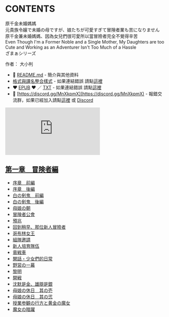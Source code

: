 # CONTENTS

原千金未婚媽媽  
元貴族令嬢で未婚の母ですが、娘たちが可愛すぎて冒険者業も苦になりません  
原千金兼未婚媽媽、因為女兒們很可愛所以當冒險者完全不覺得辛苦  
Even Though I'm a Former Noble and a Single Mother, My Daughters are too Cute and Working as an Adventurer Isn't Too Much of a Hassle  
ざまぁシリーズ  

作者： 大小判  



- :closed_book: [README.md](README.md) - 簡介與其他資料
- [格式與譯名整合樣式](https://github.com/bluelovers/node-novel/blob/master/lib/locales/%E5%8E%9F%E5%8D%83%E9%87%91%E6%9C%AA%E5%A9%9A%E5%AA%BD%E5%AA%BD.ts) - 如果連結錯誤 請點[這裡](https://github.com/bluelovers/node-novel/blob/master/lib/locales/)
-  :heart: [EPUB](https://gitlab.com/demonovel/epub-txt/blob/master/girl/%E5%8E%9F%E5%8D%83%E9%87%91%E6%9C%AA%E5%A9%9A%E5%AA%BD%E5%AA%BD.epub) :heart:  ／ [TXT](https://gitlab.com/demonovel/epub-txt/blob/master/girl/out/%E5%8E%9F%E5%8D%83%E9%87%91%E6%9C%AA%E5%A9%9A%E5%AA%BD%E5%AA%BD.out.txt) - 如果連結錯誤 請點[這裡](https://gitlab.com/demonovel/epub-txt/blob/master/girl/)
- :mega: [https://discord.gg/MnXkpmX](https://discord.gg/MnXkpmX) - 報錯交流群，如果已經加入請點[這裡](https://discordapp.com/channels/467794087769014273/467794088285175809) 或 [Discord](https://discordapp.com/channels/@me)


![導航目錄](https://chart.apis.google.com/chart?cht=qr&chs=150x150&chl=https://gitlab.com/novel-group/txt-source/blob/master/girl/原千金未婚媽媽/導航目錄.md "導航目錄")




## [第一章　冒険者編](00000_%E7%AC%AC%E4%B8%80%E7%AB%A0%E3%80%80%E5%86%92%E9%99%BA%E8%80%85%E7%B7%A8)

- [序章　前編](00000_%E7%AC%AC%E4%B8%80%E7%AB%A0%E3%80%80%E5%86%92%E9%99%BA%E8%80%85%E7%B7%A8/00010_%E5%BA%8F%E7%AB%A0%E3%80%80%E5%89%8D%E7%B7%A8.txt)
- [序章　後編](00000_%E7%AC%AC%E4%B8%80%E7%AB%A0%E3%80%80%E5%86%92%E9%99%BA%E8%80%85%E7%B7%A8/00020_%E5%BA%8F%E7%AB%A0%E3%80%80%E5%BE%8C%E7%B7%A8.txt)
- [白の剣鬼　前編](00000_%E7%AC%AC%E4%B8%80%E7%AB%A0%E3%80%80%E5%86%92%E9%99%BA%E8%80%85%E7%B7%A8/00030_%E7%99%BD%E3%81%AE%E5%89%A3%E9%AC%BC%E3%80%80%E5%89%8D%E7%B7%A8.txt)
- [白の剣鬼　後編](00000_%E7%AC%AC%E4%B8%80%E7%AB%A0%E3%80%80%E5%86%92%E9%99%BA%E8%80%85%E7%B7%A8/00040_%E7%99%BD%E3%81%AE%E5%89%A3%E9%AC%BC%E3%80%80%E5%BE%8C%E7%B7%A8.txt)
- [母娘の朝](00000_%E7%AC%AC%E4%B8%80%E7%AB%A0%E3%80%80%E5%86%92%E9%99%BA%E8%80%85%E7%B7%A8/00050_%E6%AF%8D%E5%A8%98%E3%81%AE%E6%9C%9D.txt)
- [冒険者公會](00000_%E7%AC%AC%E4%B8%80%E7%AB%A0%E3%80%80%E5%86%92%E9%99%BA%E8%80%85%E7%B7%A8/00060_%E5%86%92%E9%99%BA%E8%80%85%E5%85%AC%E6%9C%83.txt)
- [預兆](00000_%E7%AC%AC%E4%B8%80%E7%AB%A0%E3%80%80%E5%86%92%E9%99%BA%E8%80%85%E7%B7%A8/00070_%E9%A0%90%E5%85%86.txt)
- [回到稍早、那位新人冒險者](00000_%E7%AC%AC%E4%B8%80%E7%AB%A0%E3%80%80%E5%86%92%E9%99%BA%E8%80%85%E7%B7%A8/00080_%E5%9B%9E%E5%88%B0%E7%A8%8D%E6%97%A9%E3%80%81%E9%82%A3%E4%BD%8D%E6%96%B0%E4%BA%BA%E5%86%92%E9%9A%AA%E8%80%85.txt)
- [哥布林女王](00000_%E7%AC%AC%E4%B8%80%E7%AB%A0%E3%80%80%E5%86%92%E9%99%BA%E8%80%85%E7%B7%A8/00090_%E5%93%A5%E5%B8%83%E6%9E%97%E5%A5%B3%E7%8E%8B.txt)
- [組隊邀請](00000_%E7%AC%AC%E4%B8%80%E7%AB%A0%E3%80%80%E5%86%92%E9%99%BA%E8%80%85%E7%B7%A8/00100_%E7%B5%84%E9%9A%8A%E9%82%80%E8%AB%8B.txt)
- [新人培育隊伍](00000_%E7%AC%AC%E4%B8%80%E7%AB%A0%E3%80%80%E5%86%92%E9%99%BA%E8%80%85%E7%B7%A8/00110_%E6%96%B0%E4%BA%BA%E5%9F%B9%E8%82%B2%E9%9A%8A%E4%BC%8D.txt)
- [竜戦車](00000_%E7%AC%AC%E4%B8%80%E7%AB%A0%E3%80%80%E5%86%92%E9%99%BA%E8%80%85%E7%B7%A8/00120_%E7%AB%9C%E6%88%A6%E8%BB%8A.txt)
- [閑話・少女們的日常](00000_%E7%AC%AC%E4%B8%80%E7%AB%A0%E3%80%80%E5%86%92%E9%99%BA%E8%80%85%E7%B7%A8/00130_%E9%96%91%E8%A9%B1%E3%83%BB%E5%B0%91%E5%A5%B3%E5%80%91%E7%9A%84%E6%97%A5%E5%B8%B8.txt)
- [野営の一幕](00000_%E7%AC%AC%E4%B8%80%E7%AB%A0%E3%80%80%E5%86%92%E9%99%BA%E8%80%85%E7%B7%A8/00140_%E9%87%8E%E5%96%B6%E3%81%AE%E4%B8%80%E5%B9%95.txt)
- [黎明](00000_%E7%AC%AC%E4%B8%80%E7%AB%A0%E3%80%80%E5%86%92%E9%99%BA%E8%80%85%E7%B7%A8/00150_%E9%BB%8E%E6%98%8E.txt)
- [開戦](00000_%E7%AC%AC%E4%B8%80%E7%AB%A0%E3%80%80%E5%86%92%E9%99%BA%E8%80%85%E7%B7%A8/00160_%E9%96%8B%E6%88%A6.txt)
- [沈默是金、雄辯是銀](00000_%E7%AC%AC%E4%B8%80%E7%AB%A0%E3%80%80%E5%86%92%E9%99%BA%E8%80%85%E7%B7%A8/00170_%E6%B2%88%E9%BB%98%E6%98%AF%E9%87%91%E3%80%81%E9%9B%84%E8%BE%AF%E6%98%AF%E9%8A%80.txt)
- [母娘の休日　其の壱](00000_%E7%AC%AC%E4%B8%80%E7%AB%A0%E3%80%80%E5%86%92%E9%99%BA%E8%80%85%E7%B7%A8/00180_%E6%AF%8D%E5%A8%98%E3%81%AE%E4%BC%91%E6%97%A5%E3%80%80%E5%85%B6%E3%81%AE%E5%A3%B1.txt)
- [母娘の休日　其の弐](00000_%E7%AC%AC%E4%B8%80%E7%AB%A0%E3%80%80%E5%86%92%E9%99%BA%E8%80%85%E7%B7%A8/00190_%E6%AF%8D%E5%A8%98%E3%81%AE%E4%BC%91%E6%97%A5%E3%80%80%E5%85%B6%E3%81%AE%E5%BC%90.txt)
- [授業参観の行方と黄金の魔女](00000_%E7%AC%AC%E4%B8%80%E7%AB%A0%E3%80%80%E5%86%92%E9%99%BA%E8%80%85%E7%B7%A8/00200_%E6%8E%88%E6%A5%AD%E5%8F%82%E8%A6%B3%E3%81%AE%E8%A1%8C%E6%96%B9%E3%81%A8%E9%BB%84%E9%87%91%E3%81%AE%E9%AD%94%E5%A5%B3.txt)
- [魔女の暗躍](00000_%E7%AC%AC%E4%B8%80%E7%AB%A0%E3%80%80%E5%86%92%E9%99%BA%E8%80%85%E7%B7%A8/00210_%E9%AD%94%E5%A5%B3%E3%81%AE%E6%9A%97%E8%BA%8D.txt)

